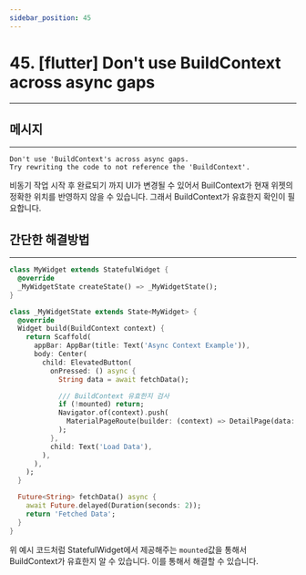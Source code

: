 ```yaml
---
sidebar_position: 45
---
```


# 45. [flutter] Don't use BuildContext across async gaps 
---

## 메시지
---

```
Don't use 'BuildContext's across async gaps.
Try rewriting the code to not reference the 'BuildContext'.
```

비동기 작업 시작 후 완료되기 까지 UI가 변경될 수 있어서 BuilContext가 현재 위젯의 정확한 위치를 반영하지 않을 수 있습니다.
그래서 BuildContext가 유효한지 확인이 필요합니다.

## 간단한 해결방법
---

```dart
class MyWidget extends StatefulWidget {
  @override
  _MyWidgetState createState() => _MyWidgetState();
}

class _MyWidgetState extends State<MyWidget> {
  @override
  Widget build(BuildContext context) {
    return Scaffold(
      appBar: AppBar(title: Text('Async Context Example')),
      body: Center(
        child: ElevatedButton(
          onPressed: () async {
            String data = await fetchData();

            /// BuildContext 유효한지 검사
            if (!mounted) return; 
            Navigator.of(context).push(
              MaterialPageRoute(builder: (context) => DetailPage(data: data)),
            );
          },
          child: Text('Load Data'),
        ),
      ),
    );
  }

  Future<String> fetchData() async {
    await Future.delayed(Duration(seconds: 2));
    return 'Fetched Data';
  }
}
```

위 예시 코드처럼 StatefulWidget에서 제공해주는 `mounted`값을 통해서 BuildContext가 유효한지 알 수 있습니다.
이를 통해서 해결할 수 있습니다.